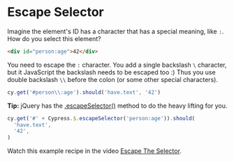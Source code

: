 # Escape Selector

<!-- fiddle Escape selector -->

Imagine the element's ID has a character that has a special meaning, like `:`. How do you select this element?

```html
<div id="person:age">42</div>
```

You need to escape the `:` character. You add a single backslash `\` character, but it JavaScript the backslash needs to be escaped too :) Thus you use double backslash `\\` before the colon (or some other special characters).

```js
cy.get('#person\\:age').should('have.text', '42')
```

**Tip:** jQuery has the [.escapeSelector()](https://api.jquery.com/jQuery.escapeSelector/) method to do the heavy lifting for you.

```js
cy.get('#' + Cypress.$.escapeSelector('person:age')).should(
  'have.text',
  '42',
)
```

Watch this example recipe in the video [Escape The Selector](https://youtu.be/oFUuI2jTWjk).

<!-- fiddle-end -->
